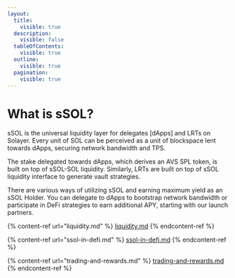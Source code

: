 ```yaml
---
layout:
  title:
    visible: true
  description:
    visible: false
  tableOfContents:
    visible: true
  outline:
    visible: true
  pagination:
    visible: true
---
```


# What is sSOL?

sSOL is the universal liquidity layer for delegates \[dApps] and LRTs on Solayer. Every unit of SOL can be perceived as a unit of blockspace lent towards dApps, securing network bandwidth and TPS.&#x20;

The stake delegated towards dApps, which derives an AVS SPL token, is built on top of sSOL-SOL liquidity. Similarly, LRTs are built on top of sSOL liquidity interface to generate vault strategies.&#x20;

There are various ways of utilizing sSOL and earning maximum yield as an sSOL Holder. You can delegate to dApps to bootstrap network bandwidth or participate in DeFi strategies to earn additional APY, starting with our launch partners.

{% content-ref url="liquidity.md" %}
[liquidity.md](liquidity.md)
{% endcontent-ref %}

{% content-ref url="ssol-in-defi.md" %}
[ssol-in-defi.md](ssol-in-defi.md)
{% endcontent-ref %}

{% content-ref url="trading-and-rewards.md" %}
[trading-and-rewards.md](trading-and-rewards.md)
{% endcontent-ref %}
